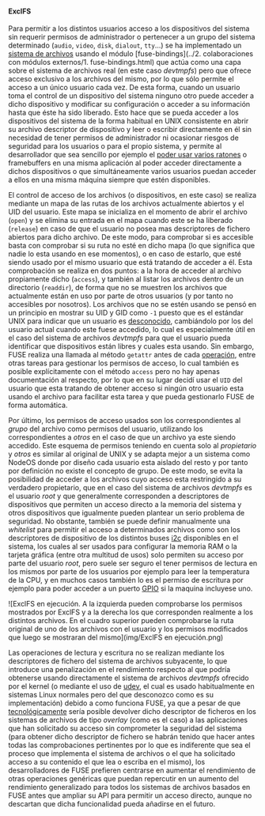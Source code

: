 #### ExclFS

Para permitir a los distintos usuarios acceso a los dispositivos del sistema sin
requerir permisos de administrador o pertenecer a un grupo del sistema
determinado (`audio`, `video`, `disk`, `dialout`, `tty`...) se ha implementado
un [sistema de archivos](https://github.com/NodeOS/ExclFS) usando el módulo
[fuse-bindings](../2. colaboraciones con módulos externos/1. fuse-bindings.html)
que actúa como una capa sobre el sistema de archivos real (en este caso
*devtmpfs*) pero que ofrece acceso exclusivo a los archivos del mismo, por lo
que sólo permite el acceso a un único usuario cada vez. De esta forma, cuando un
usuario toma el control de un dispositivo del sistema ninguno otro puede acceder
a dicho dispositivo y modificar su configuración o acceder a su información hasta
que éste ha sido liberado. Esto hace que se pueda acceder a los dispositivos del
sistema de la forma habitual en UNIX consistente en abrir su archivo descriptor
de dispositivo y leer o escribir directamente en él sin necesidad de tener
permisos de administrador ni ocasionar riesgos de seguridad para los usuarios o
para el propio sistema, y permite al desarrollador que sea sencillo por ejemplo
el [poder usar varios ratones](https://github.com/NodeOS/NodeOS/issues/69) o
framebuffers en una misma aplicación al poder acceder directamente a dichos
dispositivos o que simultáneamente varios usuarios puedan acceder a ellos en una
misma máquina siempre que estén disponibles.

El control de acceso de los archivos (o dispositivos, en este caso) se realiza
mediante un mapa de las rutas de los archivos actualmente abiertos y el UID del
usuario. Este mapa se inicializa en el momento de abrir el archivo (`open`) y se
elimina su entrada en el mapa cuando este se ha liberado (`release`) en caso de
que el usuario no posea mas descriptores de fichero abiertos para dicho archivo.
De este modo, para comprobar si es accesible basta con comprobar si su ruta no
esté en dicho mapa (lo que significa que nadie lo esta usando en ese momentos),
o en caso de estarlo, que esté siendo usado por el mismo usuario que está
tratando de acceder a él. Esta comprobación se realiza en dos puntos: a la hora
de acceder al archivo propiamente dicho (`access`), y también al listar los
archivos dentro de un directorio (`readdir`), de forma que no se muestren los
archivos que actualmente están en uso por parte de otros usuarios (y por tanto
no accesibles por nosotros). Los archivos que no se estén usando se pensó en un
principio en mostrar su UID y GID como `-1` puesto que es el estándar UNIX para
indicar que un usuario es [desconocido](http://superuser.com/a/706343/369985),
cambiándolo por los del usuario actual cuando este fuese accedido, lo cual es
especialmente útil en el caso del sistema de archivos *devtmpfs* para que el
usuario pueda identificar que dispositivos están libres y cuales esta usando.
Sin embargo, FUSE realiza una llamada al método `getattr` antes de cada
[operación](http://sourceforge.net/p/fuse/wiki/FuseInvariants), entre otras
tareas para gestionar los permisos de acceso, lo cual también es posible
explícitamente con el método `access` pero no hay apenas documentación al
respecto, por lo que en su lugar decidí usar el `UID` del usuario que esta
tratando de obtener acceso si ningún otro usuario esta usando el archivo para
facilitar esta tarea y que pueda gestionarlo FUSE de forma automática.

Por último, los permisos de acceso usados son los correspondientes al *grupo*
del archivo como permisos del usuario, utilizando los correspondientes a *otros*
en el caso de que un archivo ya este siendo accedido. Este esquema de permisos
teniendo en cuenta solo al *propietario* y *otros* es similar al original de
UNIX y se adapta mejor a un sistema como NodeOS donde por diseño cada usuario
esta aislado del resto y por tanto por definición no existe el concepto de grupo.
De este modo, se evita la posibilidad de acceder a los archivos cuyo acceso esta
restringido a su verdadero propietario, que en el caso del sistema de archivos
*devtmpfs* es el usuario *root* y que generalmente corresponden a descriptores
de dispositivos que permiten un acceso directo a la memoria del sistema y otros
dispositivos que igualmente pueden plantear un serio problema de seguridad. No
obstante, también se puede definir manualmente una *whitelist* para permitir el
acceso a determinados archivos como son los descriptores de dispositivo de los
distintos buses [i2c](http://www.i2c-bus.org) disponibles en el sistema, los
cuales al ser usados para configurar la memoria RAM o la tarjeta gráfica (entre
otra multitud de usos) solo permiten su acceso por parte del usuario *root*,
pero suele ser seguro el tener permisos de lectura en los mismos por parte de
los usuarios por ejemplo para leer la temperatura de la CPU, y en muchos casos
también lo es el permiso de escritura por ejemplo para poder acceder a un puerto
[GPIO](https://es.wikipedia.org/wiki/GPIO) si la maquina incluyese uno.

![ExclFS en ejecución. A la izquierda pueden comprobarse los permisos mostrados por ExclFS y a la derecha los que corresponden realmente a los distintos archivos. En el cuadro superior pueden comprobarse la ruta original de uno de los archivos con el usuario y los permisos modificados que luego se mostraran del mismo](img/ExclFS en ejecución.png)

Las operaciones de lectura y escritura no se realizan mediante los descriptores
de fichero del sistema de archivos subyacente, lo que introduce una penalización
en el rendimiento respecto al que podría obtenerse usando directamente el
sistema de archivos *devtmpfs* ofrecido por el kernel (o mediante el uso de
[udev](https://www.kernel.org/pub/linux/utils/kernel/hotplug/udev/udev.html), el
cual es usado habitualmente en sistemas Linux normales pero del que desconozco
como es su implementación) debido a como funciona FUSE, ya que a pesar de que
[tecnológicamente](http://fuse.996288.n3.nabble.com/Passthrough-file-descriptor-patch-tp8002.html)
sería posible devolver dicho descriptor de ficheros en los sistemas de archivos
de tipo *overlay* (como es el caso) a las aplicaciones que han solicitado su
acceso sin comprometer la seguridad del sistema (para obtener dicho descriptor
de fichero se habrán tenido que hacer antes todas las comprobaciones pertinentes
por lo que es indiferente que sea el proceso que implementa el sistema de
archivos o el que ha solicitado acceso a su contenido el que lea o escriba en el
mismo), los desarrolladores de FUSE prefieren centrarse en aumentar el
rendimiento de otras operaciones genéricas que puedan repercutir en un aumento
del rendimiento generalizado para todos los sistemas de archivos basados en FUSE
antes que ampliar su API para permitir un acceso directo, aunque no descartan
que dicha funcionalidad pueda añadirse en el futuro.
